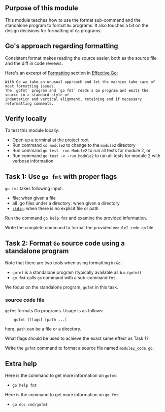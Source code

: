 ## Purpose of this module
This module teaches how to use the format sub-command and the standalone program to format `Go` programs.
It also touches a bit on the design decisions for formatting of `Go` programs.

## Go's approach regarding formatting
Consistent format makes reading the source easier, both as the source file and the diff in code reviews.

Here's an excerpt of [Formatting](https://golang.org/doc/effective_go.html#formatting) section in [Effective Go](https://golang.org/doc/effective_go.html):
```
With Go we take an unusual approach and let the machine take care of most formatting issues. 
The `gofmt` program and `go fmt` reads a Go program and emits the source in a standard style of
indentation and vertical alignment, retaining and if necessary reformatting comments.
```

## Verify locally
To test this module locally:

- Open up a terminal at the project root
- Run command `cd module2` to change to the `module2` directory
- Run command `go test -run Module2` to run all tests for module 2, or 
- Run command `go test -v -run Module2` to run all tests for module 2 with verbose information 


## Task 1: Use `go fmt` with proper flags
`go fmt` takes following input:
- file: when given a file
- all .go files under a directory: when given a directory
- [`stdin`](https://en.wikipedia.org/wiki/Standard_streams#Standard_input_(stdin)): when there is no explicit file or path

Run the command `go help fmt` and examine the provided information.

Write the complete command to format the provided `module2_code.go` file.


## Task 2: Format `Go` source code using a standalone program
Note that there are two tools when using formatting in `Go`:
- `gofmt` is a standalone program (typically available as `bin/gofmt`)
- `go fmt` calls `go` command with a sub-command `fmt`

We focus on the standalone program, `gofmt` in this task.

### source code file
`gofmt` formats Go programs. 
Usage is as follows:
```
    gofmt [flags] [path ...]
```
here, `path` can be a file or a directory.

What flags should be used to achieve the exact same effect as Task 1?

Write the `gofmt` command to format a source file named `module2_code.go`.



## Extra help
Here is the command to get more information on `gofmt`: 
- `go help fmt`

Here is the command to get more information on `go fmt`:
- `go doc cmd/gofmt`
